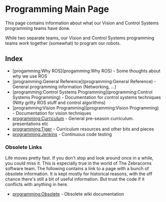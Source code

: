 #  Programming Main Page # 

This page contains information about what our Vision and Control Systems programming teams have done.

While two separate teams, our Vision and Control Systems programming teams work together (somewhat) to program our robots.

##  Index ## 

  - [progamming:Why ROS](progamming:Why ROS) - Some thoughts about why we use ROS
  - [programming:General Reference](programming:General Reference) - General programming information (Networking, ...)
  - [programming:Control Systems Programming](programming:Control Systems Programming) - Documentation for control systems techniques (Nitty gritty ROS stuff and control algorithms)
  - [programming:Vision Programming](programming:Vision Programming) - Documentation for vision techniques
  - [programming:Curriculum](programming:Curriculum) - General pre-season curriculum. presentations etc
  - [programming:Tiger](programming:Tiger) - Curriculum resources and other bits and pieces
  - [programming:Jenkins](programming:Jenkins) - Continuous code testing

###  Obsolete Links ## 

Life moves pretty fast. If you don't stop and look around once in a while, you could miss it.  This is especially true in the world of The Zebracorns software team.  The following contains a link to a page with a bunch of obsolete information.  It is kept mostly for historical reasons, with the off chance there's still a bit of useful information.  But trust the code if it conflicts with anything in here.

  - [programming:Obsolete](programming:Obsolete) - Obsolete wiki documentation